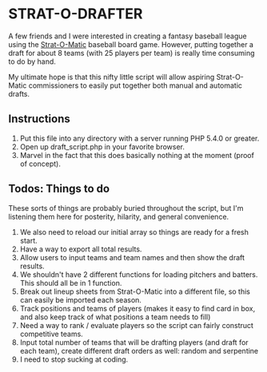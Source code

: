 # STRAT-O-DRAFTER
A few friends and I were interested in creating a fantasy baseball league using the [Strat-O-Matic](http://www.strat-o-matic.com/) baseball board game. However, putting together a draft for about 8 teams (with 25 players per team) is really time consuming to do by hand.

My ultimate hope is that this nifty little script will allow aspiring Strat-O-Matic commissioners to easily put together both manual and automatic drafts.

## Instructions

1. Put this file into any directory with a server running PHP 5.4.0 or greater.
2. Open up draft_script.php in your favorite browser.
3. Marvel in the fact that this does basically nothing at the moment (proof of concept).

## Todos: Things to do

These sorts of things are probably buried throughout the script, but I'm listening them here for posterity, hilarity, and general convenience.

1. We also need to reload our initial array so things are ready for a fresh start.
2. Have a way to export all total results.
3. Allow users to input teams and team names and then show the draft results.
4. We shouldn't have 2 different functions for loading pitchers and batters. This should all be in 1 function.
5. Break out lineup sheets from Strat-O-Matic into a different file, so this can easily be imported each season.
6. Track positions and teams of players (makes it easy to find card in box, and also keep track of what positions a team needs to fill)
7. Need a way to rank / evaluate players so the script can fairly construct competitive teams.
8. Input total number of teams that will be drafting players (and draft for each team), create different draft orders as well: random and serpentine
9. I need to stop sucking at coding.

